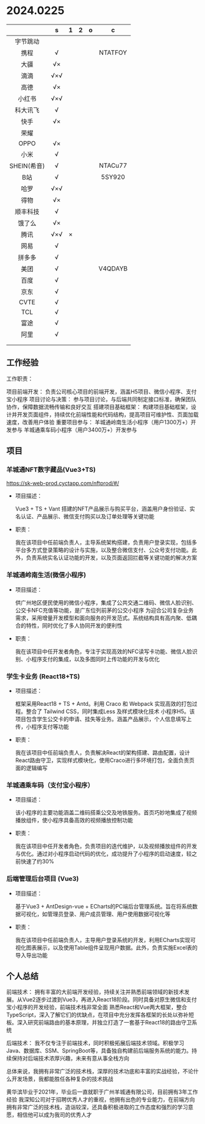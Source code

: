 # 2024.0225

|             |  s   |  1   |  2   |  o   |    c    |
| :---------: | :--: | :--: | :--: | :--: | :-----: |
|  字节跳动   |      |      |      |      |         |
|    携程     |  √   |      |      |      | NTATFOY |
|    大疆     |  √×  |      |      |      |         |
|    滴滴     | √×√  |      |      |      |         |
|    高德     |  √×  |      |      |      |         |
|   小红书    | √×√  |      |      |      |         |
|  科大讯飞   |  √   |      |      |      |         |
|    快手     |  √×  |      |      |      |         |
|    荣耀     |      |      |      |      |         |
|    OPPO     |  √×  |      |      |      |         |
|    小米     |  √   |      |      |      |         |
| SHEIN(希音) |  √   |      |      |      | NTACu77 |
|     B站     |  √   |      |      |      | 5SY920  |
|    哈罗     | √×√  |      |      |      |         |
|    得物     |  √×  |      |      |      |         |
|  顺丰科技   |  √   |      |      |      |         |
|   饿了么    |  √×  |      |      |      |         |
|    腾讯     | √×√  |  ×   |      |      |         |
|    网易     |  √   |      |      |      |         |
|   拼多多    |  √   |      |      |      |         |
|    美团     |  √   |      |      |      | V4QDAYB |
|    百度     |  √   |      |      |      |         |
|    京东     |  √   |      |      |      |         |
|    CVTE     |  √   |      |      |      |         |
|     TCL     |  √   |      |      |      |         |
|    富途     |  √   |      |      |      |         |
|    阿里     |  √   |      |      |      |         |
|             |      |      |      |      |         |
|             |      |      |      |      |         |



## 工作经验

工作职责：

项目前端开发： 负责公司核心项目的前端开发，涵盖H5项目、微信小程序、支付宝小程序
项目讨论与决策： 参与项目讨论，与后端共同制定接口标准，确保团队协作，保障数据流畅传输和良好交互
搭建项目基础框架： 构建项目基础框架，设计并开发页面组件，持续优化前端性能和代码结构，提高项目可维护性、页面加载速度，改善用户体验
重要项目参与：
    羊城通岭南生活小程序（用户1300万+）开发参与
    羊城通乘车码小程序（用户3400万+）开发参与



## 项目

### 羊城通NFT数字藏品(Vue3+TS)

https://sk-web-prod.cyctapp.com/nftprod/#/

- 项目描述：

  Vue3 + TS + Vant 搭建的NFT产品展示与购买平台，涵盖用户身份验证、实名认证、产品展示、微信支付购买以及订单处理等关键功能

- 职责：

  我在该项目中任前端负责人，主导系统架构搭建，负责用户登录实现，包括多平台多方式登录策略的设计与实施，以及整合微信支付、公众号支付功能。此外，负责系统实名认证功能的开发，以及页面返回拦截等关键功能的解决方案



### 羊城通岭南生活(微信小程序)

- 项目描述：

  供广州地区便民使用的微信小程序，集成了公共交通二维码、微信人脸识别、公交卡NFC充值等功能，是广东位列前茅的公交小程序 
  为迎合公司复杂业务需求，采用增量开发模型和面向服务的开发范式。系统结构具有高内聚、低耦合的特性，同时优化了多人协同开发的便利性
  
- 职责：

  我在该项目中任开发者角色，专注于实现高效的NFC读写卡功能、微信人脸识别、小程序支付的集成，以及多图同时上传功能的开发与优化



### 学生卡业务 (React18+TS)

- 项目描述：

  框架采用React18 + TS + Antd。利用 Craco 和 Webpack 实现高效的打包过程。整合了 Tailwind CSS，同时集成Less 及样式模块化技术
  小程序H5。该项目包含学生公交卡的申请、挂失等业务。涵盖产品展示，个人信息填写上传，小程序支付等功能
  
- 职责：

  我在该项目中任前端负责人，负责解决React的架构搭建、路由配置，设计React路由守卫，实现样式模块化，使用Craco进行多环境打包，全面负责页面的逻辑编写



### 羊城通乘车码（支付宝小程序）

- 项目描述：

  该小程序的主要功能涵盖二维码搭乘公交及地铁服务。首页巧妙地集成了视频播放组件，使小程序具备高效的视频播放控制功能

- 职责：

  我在该项目中任开发者角色，负责项目的迭代维护，以及视频播放组件的开发与优化。通过对小程序启动代码的优化，成功提升了小程序的启动速度，较之前快速了约30%



### 后端管理后台项目 (Vue3)

- 项目描述：

  基于Vue3 + AntDesign-vue + ECharts的PC端后台管理系统。旨在将系统数据可视化，如管理员登录、用户成员管理、用户使用数据可视化等

- 职责：

  我在该项目中任前端负责人，主导用户登录系统的开发，利用ECharts实现可视化图表展示，以及使用Table组件呈现用户数据。此外，负责实施Excel表的导入导出功能

## 个人总结

前端技术：
    拥有丰富的大前端开发经验，持续关注并熟悉前端领域的新技术发展。从Vue2逐步过渡到Vue3，再进入React18阶段。同时具备对原生微信和支付宝小程序的开发经验，前端技术栈非常全面
    熟悉React和Vue两大框架，整合TypeScript，深入了解它们的优缺点，在项目中充分发挥各框架的长处以弥补短板。深入研究前端路由的基本原理，并独立打造了一套基于React18的路由守卫系统

后端技术：
    我不仅专注于前端技术，同时积极拓展后端技术领域。积极学习Java、数据库、SSM、SpringBoot等，具备独自构建前后端服务系统的能力。持续保持对后端技术浓厚兴趣，未来有意从事全栈方向

总体来说，我拥有非常广泛的技术栈，深厚的技术功底和丰富的实战经验，不论什么开发场景，我都能胜任各种复杂的技术挑战





黄华滨毕业于2021年，毕业后一直就职于广州羊城通有限公司，目前拥有3年工作经验
我深知公司对于招聘优秀人才的重视，他拥有出色的专业能力，在前端方向拥有非常广泛的技术栈，造诣较深，还具备积极进取的工作态度和强烈的学习意愿，相信他可以成为我司的优秀人才
